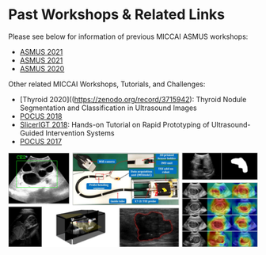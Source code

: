 # Past Workshops & Related Links

Please see below for information of previous MICCAI ASMUS workshops:

* [ASMUS 2021](asmus22.md)
* [ASMUS 2021](asmus21.md)
* [ASMUS 2020](asmus20.md)

Other related MICCAI Workshops, Tutorials, and Challenges:

* [Thyroid 2020]((https://zenodo.org/record/3715942): Thyroid Nodule Segmentation and Classification in Ultrasound Images
* [POCUS 2018](https://blog.kitware.com/events/pocus-miccai2018/)
* [SlicerIGT 2018](http://www.slicerigt.org/wp/miccai-2018-tutorial/): Hands-on Tutorial on Rapid Prototyping of Ultrasound-Guided Intervention Systems
* [POCUS 2017](https://blog.kitware.com/events/pocus-miccai2017/)

<div align=center>
  <img style="padding-right: 50px" src="im/archivemontage.png">
</div>
